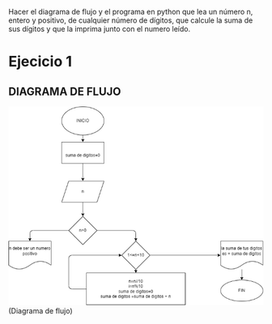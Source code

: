 Hacer el diagrama de flujo y el programa en python que lea un número n, entero y positivo, de cualquier número de dígitos, que calcule la suma de sus dígitos y que la imprima junto con el numero leído.
# Ejecicio 1
## DIAGRAMA DE FLUJO
![Diagrama de flujo](diagrama.png)(Diagrama de flujo)